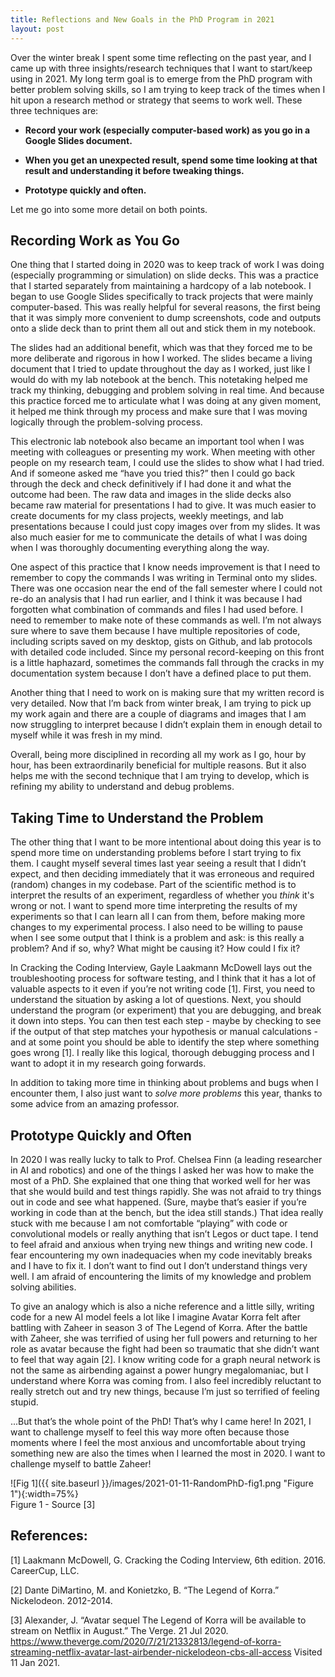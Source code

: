 ```yaml
---
title: Reflections and New Goals in the PhD Program in 2021
layout: post
---
```


Over the winter break I spent some time reflecting on the past year, and I came up with three insights/research techniques that I want to start/keep using in 2021. My long term goal is to emerge from the PhD program with better problem solving skills, so I am trying to keep track of the times when I hit upon a research method or strategy that seems to work well. These three techniques are: 

* **Record your work (especially computer-based work) as you go in a Google Slides document.**  

* **When you get an unexpected result, spend some time looking at that result and understanding it before tweaking things.**

* **Prototype quickly and often.**

Let me go into some more detail on both points. 

## Recording Work as You Go

One thing that I started doing in 2020 was to keep track of work I was doing (especially programming or simulation) on slide decks. This was a practice that I started separately from maintaining a hardcopy of a lab notebook. I began to use Google Slides specifically to track projects that were mainly computer-based. This was really helpful for several reasons, the first being that it was simply more convenient to dump screenshots, code and outputs onto a slide deck than to print them all out and stick them in my notebook. 

The slides had an additional benefit, which was that they forced me to be more deliberate and rigorous in how I worked. The slides became a living document that I tried to update throughout the day as I worked, just like I would do with my lab notebook at the bench. This notetaking helped me track my thinking, debugging and problem solving in real time. And because this practice forced me to articulate what I was doing at any given moment, it helped me think through my process and make sure that I was moving logically through the problem-solving process. 

This electronic lab notebook also became an important tool when I was meeting with colleagues or presenting my work. When meeting with other people on my research team, I could use the slides to show what I had tried. And if someone asked me “have you tried this?” then I could go back through the deck and check definitively if I had done it and what the outcome had been. The raw data and images in the slide decks also became raw material for presentations I had to give. It was much easier to create documents for my class projects, weekly meetings, and lab presentations because I could just copy images over from my slides. It was also much easier for me to communicate the details of what I was doing when I was thoroughly documenting everything along the way.

One aspect of this practice that I know needs improvement is that I need to remember to copy the commands I was writing in Terminal onto my slides. There was one occasion near the end of the fall semester where I could not re-do an analysis that I had run earlier, and I think it was because I had forgotten what combination of commands and files I had used before. I need to remember to make note of these commands as well. I’m not always sure where to save them because I have multiple repositories of code, including scripts saved on my desktop, gists on Github, and lab protocols with detailed code included. Since my personal record-keeping on this front is a little haphazard, sometimes the commands fall through the cracks in my documentation system because I don’t have a defined place to put them. 

Another thing that I need to work on is making sure that my written record is very detailed. Now that I’m back from winter break, I am trying to pick up my work again and there are a couple of diagrams and images that I am now struggling to interpret because I didn’t explain them in enough detail to myself while it was fresh in my mind. 

Overall, being more disciplined in recording all my work as I go, hour by hour, has been extraordinarily beneficial for multiple reasons. But it also helps me with the second technique that I am trying to develop, which is refining my ability to understand and debug problems. 

## Taking Time to Understand the Problem

The other thing that I want to be more intentional about doing this year is to spend more time on understanding problems before I start trying to fix them. I caught myself several times last year seeing a result that I didn’t expect, and then deciding immediately that it was erroneous and required (random) changes in my codebase. Part of the scientific method is to interpret the results of an experiment, regardless of whether you _think_ it's wrong or not. I want to spend more time interpreting the results of my experiments so that I can learn all I can from them, before making more changes to my experimental process. I also need to be willing to pause when I see some output that I think is a problem and ask: is this really a problem? And if so, why? What might be causing it? How could I fix it? 

In Cracking the Coding Interview, Gayle Laakmann McDowell lays out the troubleshooting process for software testing, and I think that it has a lot of valuable aspects to it even if you’re not writing code [1]. First, you need to understand the situation by asking a lot of questions. Next, you should understand the program (or experiment) that you are debugging, and break it down into steps. You can then test each step - maybe by checking to see if the output of that step matches your hypothesis or manual calculations - and at some point you should be able to identify the step where something goes wrong [1]. I really like this logical, thorough debugging process and I want to adopt it in my research going forwards. 

In addition to taking more time in thinking about problems and bugs when I encounter them, I also just want to _solve more problems_ this year, thanks to some advice from an amazing professor. 

## Prototype Quickly and Often 

In 2020 I was really lucky to talk to Prof. Chelsea Finn (a leading researcher in AI and robotics) and one of the things I asked her was how to make the most of a PhD. She explained that one thing that worked well for her was that she would build and test things rapidly. She was not afraid to try things out in code and see what happened. (Sure, maybe that’s easier if you’re working in code than at the bench, but the idea still stands.) That idea really stuck with me because I am not comfortable “playing” with code or convolutional models or really anything that isn’t Legos or duct tape. I tend to feel afraid and anxious when trying new things and writing new code. I fear encountering my own inadequacies when my code inevitably breaks and I have to fix it. I don’t want to find out I don’t understand things very well. I am afraid of encountering the limits of my knowledge and problem solving abilities. 

To give an analogy which is also a niche reference and a little silly, writing code for a new AI model feels a lot like I imagine Avatar Korra felt after battling with Zaheer in season 3 of The Legend of Korra. After the battle with Zaheer, she was terrified of using her full powers and returning to her role as avatar because the fight had been so traumatic that she didn’t want to feel that way again [2]. I know writing code for a graph neural network is not the same as airbending against a power hungry megalomaniac, but I understand where Korra was coming from. I also feel incredibly reluctant to really stretch out and try new things, because I’m just so terrified of feeling stupid.

...But that’s the whole point of the PhD! That’s why I came here! In 2021, I want to challenge myself to feel this way more often because those moments where I feel the most anxious and uncomfortable about trying something new are also the times when I learned the most in 2020. I want to challenge myself to battle Zaheer!

![Fig 1]({{ site.baseurl }}/images/2021-01-11-RandomPhD-fig1.png "Figure 1"){:width=75%}       
Figure 1 - Source [3]    

## References:

[1] Laakmann McDowell, G. Cracking the Coding Interview, 6th edition. 2016. CareerCup, LLC. 

[2] Dante DiMartino, M. and Konietzko, B. “The Legend of Korra.” Nickelodeon. 2012-2014.

[3] Alexander, J. “Avatar sequel The Legend of Korra will be available to stream on Netflix in August.” The Verge. 21 Jul 2020. <https://www.theverge.com/2020/7/21/21332813/legend-of-korra-streaming-netflix-avatar-last-airbender-nickelodeon-cbs-all-access> Visited 11 Jan 2021. 
